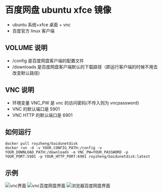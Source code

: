 # 百度网盘 ubuntu xfce 镜像

- ubuntu 系统+xfce 桌面 + vnc
- 百度官方 linux 客户端

## VOLUME 说明

- /config 是百度网盘客户端的配置文件
- /downloads 是百度网盘客户端默认的下载路径（即运行客户端的时候不用去改变默认路径)

## VNC 说明

- 环境变量 VNC_PW 是 vnc 的访问密码(不传入则为 vncpassword)
- VNC 的默认端口是 5901
- VNC HTTP 的默认端口是 6901

## 如何运行

```
docker pull royzheng/baidunetdisk
docker run -d -v YOUR_CONFIG_PATH:/config -v YOUR_DOWNLOAD_PATH:/downloads -e VNC_PW=YOUR_PASSWORD -p YOUR_PORT:5901 -p YOUR_HTTP_PORT:6901 royzheng/baidunetdisk:latest
```

## 示例

![vnc界面](https://raw.githubusercontent.com/royzheng/baidunetdisk/master/demo/vnc_desktop.png)
![vnc百度网盘界面](https://raw.githubusercontent.com/royzheng/baidunetdisk/master/demo/vnc_baidunetdisk.png)
![浏览器百度网盘界面](https://raw.githubusercontent.com/royzheng/baidunetdisk/master/demo/novnc_baidunetdisk.png)
